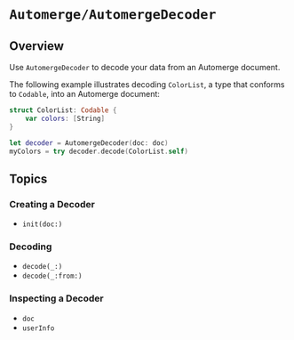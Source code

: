 # ``Automerge/AutomergeDecoder``

## Overview

Use `AutomergeDecoder` to decode your data from an Automerge document.

The following example illustrates decoding `ColorList`, a type that conforms to `Codable`, into an Automerge document:
```swift
struct ColorList: Codable {
    var colors: [String]
}

let decoder = AutomergeDecoder(doc: doc)
myColors = try decoder.decode(ColorList.self)
```

## Topics

### Creating a Decoder

- ``init(doc:)``

### Decoding

- ``decode(_:)``
- ``decode(_:from:)``

### Inspecting a Decoder

- ``doc``
- ``userInfo``
